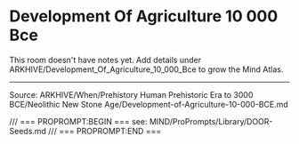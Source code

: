 # Development Of Agriculture 10 000 Bce

This room doesn't have notes yet. Add details under ARKHIVE/Development_Of_Agriculture_10_000_Bce to grow the Mind Atlas.

---
Source: ARKHIVE/When/Prehistory Human Prehistoric Era to 3000 BCE/Neolithic New Stone Age/Development-of-Agriculture-10-000-BCE.md

/// === PROPROMPT:BEGIN ===
see: MIND/ProPrompts/Library/DOOR-Seeds.md
/// === PROPROMPT:END ===
